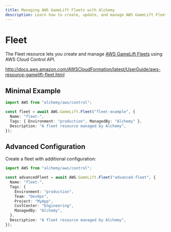 ```yaml
---
title: Managing AWS GameLift Fleets with Alchemy
description: Learn how to create, update, and manage AWS GameLift Fleets using Alchemy Cloud Control.
---
```


# Fleet

The Fleet resource lets you create and manage [AWS GameLift Fleets](https://docs.aws.amazon.com/gamelift/latest/userguide/) using AWS Cloud Control API.

http://docs.aws.amazon.com/AWSCloudFormation/latest/UserGuide/aws-resource-gamelift-fleet.html

## Minimal Example

```ts
import AWS from "alchemy/aws/control";

const fleet = await AWS.GameLift.Fleet("fleet-example", {
  Name: "fleet-",
  Tags: { Environment: "production", ManagedBy: "Alchemy" },
  Description: "A fleet resource managed by Alchemy",
});
```

## Advanced Configuration

Create a fleet with additional configuration:

```ts
import AWS from "alchemy/aws/control";

const advancedFleet = await AWS.GameLift.Fleet("advanced-fleet", {
  Name: "fleet-",
  Tags: {
    Environment: "production",
    Team: "DevOps",
    Project: "MyApp",
    CostCenter: "Engineering",
    ManagedBy: "Alchemy",
  },
  Description: "A fleet resource managed by Alchemy",
});
```

